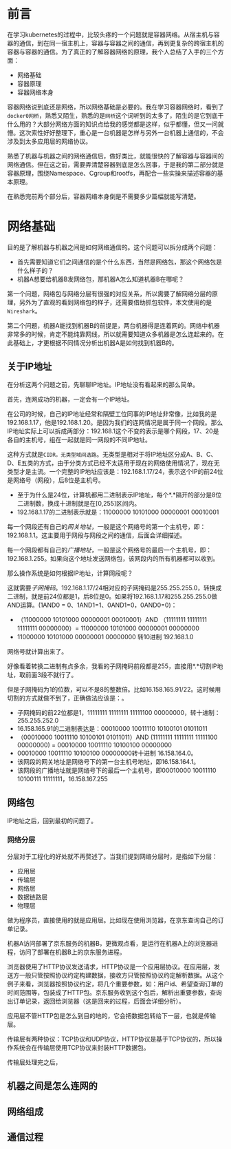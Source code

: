 # 前言

在学习kubernetes的过程中，比较头疼的一个问题就是容器网络。从宿主机与容器的通信，到在同一宿主机上，容器与容器之间的通信，再到更复杂的跨宿主机的容器与容器的通信。为了真正的了解容器网络的原理，我个人总结了入手的三个方面：

- 网络基础
- 容器原理
- 容器网络本身

容器网络说到底还是网络，所以网络基础是必要的。我在学习容器网络时，看到了`docker0网桥`，熟悉又陌生，熟悉的是`网桥`这个词听到的太多了，陌生的是它到底干什么用的？大部分网络方面的知识点给我的感觉都是这样，似乎都懂，但又一问就懵。这次索性好好整理下，重心是一台机器是怎样与另外一台机器上通信的，不会涉及到太多应用层的网络协议。

熟悉了机器与机器之间的网络通信后，做好类比，就能很快的了解容器与容器间的网络通信。但在这之前，需要弄清楚容器到底是怎么回事，于是我的第二部分就是容器原理，围绕Namespace、Cgroup和rootfs，再配合一些实操来描述容器的基本原理。

在熟悉完前两个部分后，容器网络本身倒是不需要多少篇幅就能写清楚。

# 网络基础

目的是了解机器与机器之间是如何网络通信的。这个问题可以拆分成两个问题：

- 首先需要知道它们之间通信的是个什么东西，当然是网络包，那这个网络包是什么样子的？
- 机器A想要给机器B发网络包，那机器A怎么知道机器B在哪呢？

第一个问题，网络包与网络分层有很强的对应关系，所以需要了解网络分层的原理，另外为了直观的看到网络包的样子，还需要借助抓包软件，本文使用的是`Wireshark`。

第二个问题，机器A能找到机器B的前提是，两台机器得是连着网的。网络中机器非常多的时候，肯定不能纯靠网线，所以就需要知道众多机器是怎么连起来的。在此基础上，才更根据不同情况分析出机器A是如何找到机器B的。



## 关于IP地址

在分析这两个问题之前，先聊聊IP地址。IP地址没有看起来的那么简单。

首先，连网成功的机器，一定会有一个IP地址。

在公司的时候，自己的IP地址经常和隔壁工位同事的IP地址非常像，比如我的是192.168.1.17，他是192.168.1.20。是因为我们的连网情况是属于同一个网段。那么IP地址实际上可以拆成两部分：192.168.1这个不变的表示是哪个网段，17、20是各自的主机号，组在一起就是同一网段的不同IP地址。

这种方式就是`CIDR，无类型域间选路`。无类型是相对于将IP地址区分成A、B、C、D、E五类的方式，由于分类方式已经不太适用于现在的网络使用情况了，现在无类型才是主流。一个完整的IP地址应该是：192.168.1.17/24，表示这个IP的前24位是网络号（网段），后8位是主机号。

- 至于为什么是24位，计算机都用二进制表示IP地址，每个*.*隔开的部分是8位二进制数，换成十进制就是在[0,255]区间内。
- 192.168.1.17的二进制表示就是：11000000 10101000 00000001 00010001

每一个网段还有自己的*网关地址*，一般是这个网络号的第一个主机号，即：192.168.1.1。这主要用于网段与网段之间的通信，后面会详细描述。

每一个网段都有自己的*广播地址*，一般是这个网络号的最后一个主机号，即：192.168.1.255。如果向这个地址发送网络包，该网段内的所有机器都可以收到。

那么操作系统是如何根据IP地址，计算网段呢？

这就需要*子网掩码*。192.168.1.17/24相对应的子网掩码是255.255.255.0，转换成二进制，就是前24位都是1，后8位是0。如果将192.168.1.17和255.255.255.0做AND运算。(1AND0 = 0、1AND1=1、0AND1=0，0AND0=0)：

- （11000000 10101000 00000001 00010001）AND （11111111 11111111 11111111 00000000）= 11000000 10101000 00000001 00000000
- 11000000 10101000 00000001 00000000 转10进制 192.168.1.0

网络号就计算出来了。

好像看着转换二进制有点多余，我看的子网掩码前段都是255，直接用*.*切割IP地址，取前面3段不就行了。

但是子网掩码为1的位数，可以不是8的整数倍。比如16.158.165.91/22。这时候用切割的方式就做不到了，正确做法应该是：。

- 子网掩码的前22位都是1，11111111 11111111 11111100 00000000，转十进制：255.255.252.0
- 16.158.165.91的二进制表达是：00010000 10011110 10100101 01011011
- （00010000 10011110 10100101 01011011）AND (11111111 11111111 11111100 00000000) = 00010000 10011110 10100100 00000000
- 00010000 10011110 10100100 00000000转十进制 16.158.164.0。
- 该网段的网关地址是网络号下的第一台主机号地址，即16.158.164.1。
- 该网段的广播地址就是网络号下的最后一个主机号，即00010000 10011110 10100111 11111111，16.158.167.255



## 网络包

IP地址之后，回到最初的问题了。

### 网络分层

分层对于工程化的好处就不再赘述了。当我们提到网络分层时，是指如下分层：

- 应用层
- 传输层
- 网络层
- 数据链路层
- 物理层

做为程序员，直接使用的就是应用层。比如现在使用浏览器，在京东查询自己的订单记录。

机器A访问部署了京东服务的机器B，更微观点看，是运行在机器A上的浏览器进程，访问了部署在机器B上的京东服务进程。

浏览器使用了HTTP协议发送请求，HTTP协议是一个应用层协议。在应用层，发送方一般只管按照协议约定构建数据，接收方只管按照协议约定解析数据。从这个例子来看，浏览器按照协议约定，将几个重要参数，如：用户id、希望查询订单的时间范围等，包装成了HTTP包。京东服务收到这个包后，解析出重要参数，查询出订单记录，返回给浏览器（这是回来的过程，后面会详细分析）。

应用层不管HTTP包是怎么到目的地的，它会把数据包转给下一层，也就是传输层。

传输层有两种协议：TCP协议和UDP协议，HTTP协议是基于TCP协议的，所以操作系统会在传输层使用TCP协议来封装HTTP数据包。

传输层处理完之后，



## 机器之间是怎么连网的



































## 网络组成

## 通信过程

